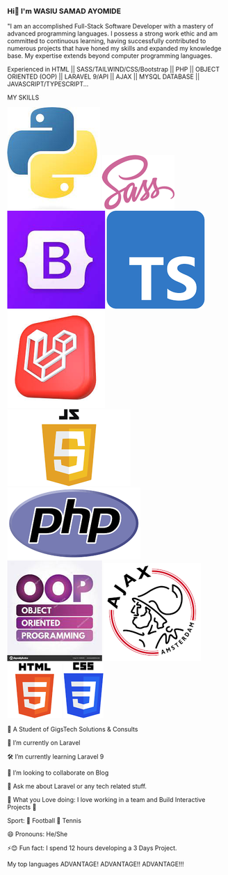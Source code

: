 ### Hi👋 I'm WASIU SAMAD AYOMIDE

"I am an accomplished Full-Stack Software Developer with a mastery of advanced programming languages. I possess a strong work ethic and am committed to continuous learning, having successfully contributed to numerous projects that have honed my skills and expanded my knowledge base. My expertise extends beyond computer programming languages.

Experienced in HTML || SASS/TAILWIND/CSS/Bootstrap || PHP || OBJECT ORIENTED (OOP) || LARAVEL 9/API || AJAX || MYSQL DATABASE || JAVASCRIPT/TYPESCRIPT...

MY SKILLS

![python](python.jfif) ![Css](scss.png) ![Bootstrap](download.jpg) ![Typescript](download.png) 
 ![Laravel](images.jpg) ![javascript](javascript.png) ![php](php.png) ![Oop](oop.jfif)
![Ajax](ajax.png) ![Html](html.png) ![Css](css.png)

🔭 A Student of GigsTech Solutions & Consults

🔭 I’m currently on Laravel

🛠 I’m currently learning Laravel 9

👯 I’m looking to collaborate on Blog

💬 Ask me about Laravel or any tech related stuff.

💛 What you Love doing: I love working in a team and Build Interactive Projects 👊

Sport: :football: Football 🎾 Tennis

😄 Pronouns: He/She

⚡😊 Fun fact: I spend 12 hours developing a 3 Days Project.

My top languages
ADVANTAGE! ADVANTAGE!! ADVANTAGE!!!
